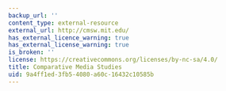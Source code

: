 ```yaml
---
backup_url: ''
content_type: external-resource
external_url: http://cmsw.mit.edu/
has_external_licence_warning: true
has_external_license_warning: true
is_broken: ''
license: https://creativecommons.org/licenses/by-nc-sa/4.0/
title: Comparative Media Studies
uid: 9a4ff1ed-3fb5-4080-a60c-16432c10585b
---
```

